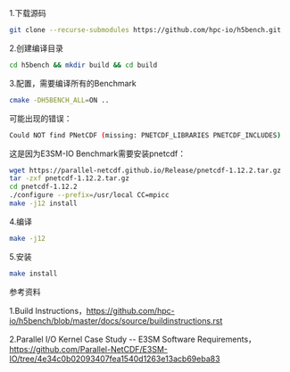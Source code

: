 1.下载源码

```bash
git clone --recurse-submodules https://github.com/hpc-io/h5bench.git
```

2.创建编译目录

```bash
cd h5bench && mkdir build && cd build
```

3.配置，需要编译所有的Benchmark

```bash
cmake -DH5BENCH_ALL=ON ..
```

可能出现的错误：

```bash
Could NOT find PNetCDF (missing: PNETCDF_LIBRARIES PNETCDF_INCLUDES)
```

这是因为E3SM-IO Benchmark需要安装pnetcdf：

```bash
wget https://parallel-netcdf.github.io/Release/pnetcdf-1.12.2.tar.gz
tar -zxf pnetcdf-1.12.2.tar.gz
cd pnetcdf-1.12.2
./configure --prefix=/usr/local CC=mpicc
make -j12 install
```

4.编译

```bash
make -j12
```

5.安装

```bash
make install
```

参考资料

1.Build Instructions，https://github.com/hpc-io/h5bench/blob/master/docs/source/buildinstructions.rst

2.Parallel I/O Kernel Case Study -- E3SM Software Requirements，https://github.com/Parallel-NetCDF/E3SM-IO/tree/4e34c0b02093407fea1540d1263e13acb69eba83
